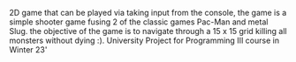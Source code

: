 2D game that can be played via taking input from the console, the game is a simple shooter game fusing 2 of the classic games Pac-Man and metal Slug.
the objective of the game is to navigate through a 15 x 15 grid killing all monsters without dying :).
University Project for Programming III course in Winter 23' 
